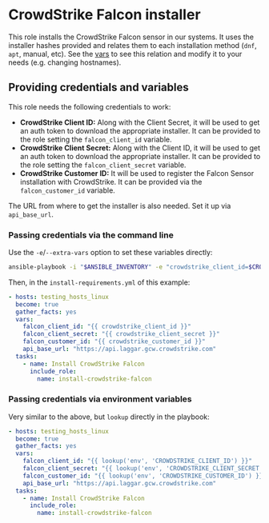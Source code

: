 # CrowdStrike Falcon installer

This role installs the CrowdStrike Falcon sensor in our systems. It uses the installer hashes provided and relates them to each installation method (`dnf`, `apt`, manual, etc). See the [vars](./vars/main.yaml) to see this relation and modify it to your needs (e.g. changing hostnames).

## Providing credentials and variables

This role needs the following credentials to work:

- **CrowdStrike Client ID:** Along with the Client Secret, it will be used to get an auth token to download the appropriate installer. It can be provided to the role setting the `falcon_client_id` variable. 
- **CrowdStrike Client Secret:** Along with the Client ID, it will be used to get an auth token to download the appropriate installer. It can be provided to the role setting the `falcon_client_secret` variable.
- **CrowdStrike Customer ID:** It will be used to register the Falcon Sensor installation with CrowdStrike. It can be provided via the `falcon_customer_id` variable.

The URL from where to get the installer is also needed. Set it up via `api_base_url`.

### Passing credentials via the command line

Use the `-e`/`--extra-vars` option to set these variables directly:

```bash
ansible-playbook -i "$ANSIBLE_INVENTORY" -e "crowdstrike_client_id=$CROWDSTRIKE_CLIENT_ID" -e "crowdstrike_client_secret=$CROWDSTRIKE_CLIENT_SECRET" -e "crowdstrike_customer_id=$CROWDSTRIKE_CUSTOMER_ID" install-requirements.yml
```

Then, in the `install-requirements.yml` of this example:

```yaml
- hosts: testing_hosts_linux
  become: true
  gather_facts: yes
  vars:
    falcon_client_id: "{{ crowdstrike_client_id }}"
    falcon_client_secret: "{{ crowdstrike_client_secret }}"
    falcon_customer_id: "{{ crowdstrike_customer_id }}"
    api_base_url: "https://api.laggar.gcw.crowdstrike.com"
  tasks:
    - name: Install CrowdStrike Falcon
      include_role:
        name: install-crowdstrike-falcon
```

### Passing credentials via environment variables

Very similar to the above, but `lookup` directly in the playbook:

```yaml
- hosts: testing_hosts_linux
  become: true
  gather_facts: yes
  vars:
    falcon_client_id: "{{ lookup('env', 'CROWDSTRIKE_CLIENT_ID') }}"
    falcon_client_secret: "{{ lookup('env', 'CROWDSTRIKE_CLIENT_SECRET') }}"
    falcon_customer_id: "{{ lookup('env', 'CROWDSTRIKE_CUSTOMER_ID') }}"
    api_base_url: "https://api.laggar.gcw.crowdstrike.com"
  tasks:
    - name: Install CrowdStrike Falcon
      include_role:
        name: install-crowdstrike-falcon
```